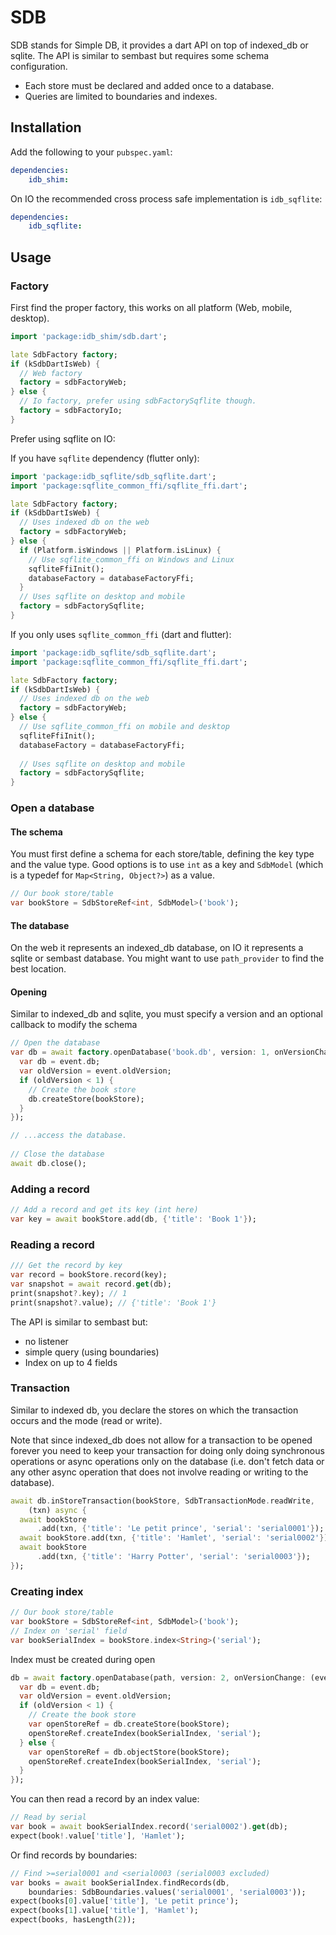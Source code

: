 # SDB

SDB stands for Simple DB, it provides a dart API on top of indexed_db or sqlite.
The API is similar to sembast but requires some schema configuration.
- Each store must be declared and added once to a database.
- Queries are limited to boundaries and indexes.

## Installation

Add the following to your `pubspec.yaml`:

```yaml
dependencies:
    idb_shim:
```

On IO the recommended cross process safe implementation is `idb_sqflite`:

```yaml
dependencies:
    idb_sqflite:
```

## Usage

### Factory

First find the proper factory, this works on all
platform (Web, mobile, desktop).

```dart
import 'package:idb_shim/sdb.dart';

late SdbFactory factory;
if (kSdbDartIsWeb) {
  // Web factory
  factory = sdbFactoryWeb;
} else {
  // Io factory, prefer using sdbFactorySqflite though.
  factory = sdbFactoryIo;
}
```

Prefer using sqflite on IO:

If you have `sqflite` dependency (flutter only):

```dart
import 'package:idb_sqflite/sdb_sqflite.dart';
import 'package:sqflite_common_ffi/sqflite_ffi.dart';

late SdbFactory factory;
if (kSdbDartIsWeb) {
  // Uses indexed db on the web
  factory = sdbFactoryWeb;
} else {
  if (Platform.isWindows || Platform.isLinux) {
    // Use sqflite_common_ffi on Windows and Linux
    sqfliteFfiInit();
    databaseFactory = databaseFactoryFfi;
  }
  // Uses sqflite on desktop and mobile
  factory = sdbFactorySqflite;
}
```

If you only uses `sqflite_common_ffi` (dart and flutter):

```dart
import 'package:idb_sqflite/sdb_sqflite.dart';
import 'package:sqflite_common_ffi/sqflite_ffi.dart';

late SdbFactory factory;
if (kSdbDartIsWeb) {
  // Uses indexed db on the web
  factory = sdbFactoryWeb;
} else {
  // Use sqflite_common_ffi on mobile and desktop
  sqfliteFfiInit();
  databaseFactory = databaseFactoryFfi;
  
  // Uses sqflite on desktop and mobile
  factory = sdbFactorySqflite;
}
```

### Open a database

#### The schema

You must first define a schema for each store/table, defining
the key type and the value type.
Good options is to use `int` as a key and `SdbModel` (which is a typedef for `Map<String, Object?>`) as a value.

```dart
// Our book store/table
var bookStore = SdbStoreRef<int, SdbModel>('book');
```

#### The database

On the web it represents an indexed_db database, on IO it represents a sqlite or sembast database.
You might want to use `path_provider` to find the best location.

#### Opening

Similar to indexed_db and sqlite, you must specify a version and an optional callback
to modify the schema
```dart
// Open the database
var db = await factory.openDatabase('book.db', version: 1, onVersionChange: (event) {
  var db = event.db;
  var oldVersion = event.oldVersion;
  if (oldVersion < 1) {
    // Create the book store
    db.createStore(bookStore);
  }
});

// ...access the database.
    
// Close the database
await db.close();
```

### Adding a record

```dart
// Add a record and get its key (int here)
var key = await bookStore.add(db, {'title': 'Book 1'});
```

### Reading a record

```dart
/// Get the record by key
var record = bookStore.record(key);
var snapshot = await record.get(db);
print(snapshot?.key); // 1
print(snapshot?.value); // {'title': 'Book 1'}
```

The API is similar to sembast but:
- no listener
- simple query (using boundaries)
- Index on up to 4 fields

### Transaction

Similar to indexed db, you declare the stores on which the transaction occurs and the mode (read or write).

Note that since indexed_db does not allow for a transaction to be opened forever you need to keep your transaction
for doing only doing synchronous operations or async operations only on the database (i.e. don't fetch data or any other
async operation that does not involve reading or writing to the database).

```dart
await db.inStoreTransaction(bookStore, SdbTransactionMode.readWrite,
    (txn) async {
  await bookStore
      .add(txn, {'title': 'Le petit prince', 'serial': 'serial0001'});
  await bookStore.add(txn, {'title': 'Hamlet', 'serial': 'serial0002'});
  await bookStore
      .add(txn, {'title': 'Harry Potter', 'serial': 'serial0003'});
});
```
### Creating index

```dart
// Our book store/table
var bookStore = SdbStoreRef<int, SdbModel>('book');
// Index on 'serial' field
var bookSerialIndex = bookStore.index<String>('serial');
```

Index must be created during open

```dart
db = await factory.openDatabase(path, version: 2, onVersionChange: (event) {
  var db = event.db;
  var oldVersion = event.oldVersion;
  if (oldVersion < 1) {
    // Create the book store
    var openStoreRef = db.createStore(bookStore);
    openStoreRef.createIndex(bookSerialIndex, 'serial');
  } else {
    var openStoreRef = db.objectStore(bookStore);
    openStoreRef.createIndex(bookSerialIndex, 'serial');
  }
});
```

You can then read a record by an index value:

```dart
// Read by serial
var book = await bookSerialIndex.record('serial0002').get(db);
expect(book!.value['title'], 'Hamlet');
```

Or find records by boundaries:

```dart
// Find >=serial0001 and <serial0003 (serial0003 excluded)
var books = await bookSerialIndex.findRecords(db,
    boundaries: SdbBoundaries.values('serial0001', 'serial0003'));
expect(books[0].value['title'], 'Le petit prince');
expect(books[1].value['title'], 'Hamlet');
expect(books, hasLength(2));
```

